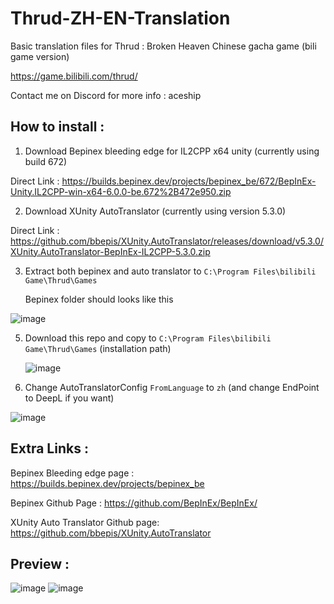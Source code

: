 # Thrud-ZH-EN-Translation
Basic translation files for Thrud : Broken Heaven Chinese gacha game (bili game version)

https://game.bilibili.com/thrud/

Contact me on Discord for more info : aceship

## How to install : 
1. Download Bepinex bleeding edge for IL2CPP x64 unity (currently using build 672)
 
 Direct Link : https://builds.bepinex.dev/projects/bepinex_be/672/BepInEx-Unity.IL2CPP-win-x64-6.0.0-be.672%2B472e950.zip

2. Download XUnity AutoTranslator (currently using version 5.3.0)

Direct Link : https://github.com/bbepis/XUnity.AutoTranslator/releases/download/v5.3.0/XUnity.AutoTranslator-BepInEx-IL2CPP-5.3.0.zip

3. Extract both bepinex and auto translator to `C:\Program Files\bilibili Game\Thrud\Games`

   Bepinex folder should looks like this
   
![image](https://github.com/Aceship/Thrud-ZH-EN-Translation/assets/5337323/86296010-a61b-48f2-82e2-da4d9cf7bcc4)

5. Download this repo and copy to `C:\Program Files\bilibili Game\Thrud\Games` (installation path)

   ![image](https://github.com/Aceship/Thrud-ZH-EN-Translation/assets/5337323/a9cadd53-03f3-465f-a85f-4490b5abe6ed)

6. Change AutoTranslatorConfig `FromLanguage` to `zh` (and change EndPoint to DeepL if you want)
   
![image](https://github.com/Aceship/Thrud-ZH-EN-Translation/assets/5337323/f043f0f2-cc3c-4927-b3fc-a544149e654b)

## Extra Links :
Bepinex Bleeding edge page : https://builds.bepinex.dev/projects/bepinex_be


Bepinex Github Page : https://github.com/BepInEx/BepInEx/


XUnity Auto Translator Github page: https://github.com/bbepis/XUnity.AutoTranslator

## Preview : 
![image](https://github.com/Aceship/Thrud-ZH-EN-Translation/assets/5337323/4b9e3e17-3f96-481a-9b9c-3a7986f7a57a)
![image](https://github.com/Aceship/Thrud-ZH-EN-Translation/assets/5337323/92f989cd-8d7a-4bf5-8d16-a9968392f65e)
